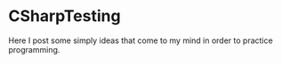 # CSharpTesting
 Here I post some simply ideas that come to my mind in order to practice programming.
